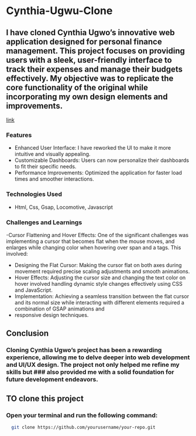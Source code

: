 # Cynthia-Ugwu-Clone
## I have cloned Cynthia Ugwo’s innovative web application designed for personal finance management. This project focuses on providing users with a sleek, user-friendly interface to track their expenses and manage their budgets effectively. My objective was to replicate the core functionality of the original while incorporating my own design elements and improvements.
[link](https://cynthiaugwu-landingpage.netlify.app/)
### Features
- Enhanced User Interface: I have reworked the UI to make it more intuitive and visually appealing.
- Customizable Dashboards: Users can now personalize their dashboards to fit their specific needs.
- Performance Improvements: Optimized the application for faster load times and smoother interactions.
### Technologies Used
- Html, Css, Gsap, Locomotive, Javascript

### Challenges and Learnings
-Cursor Flattening and Hover Effects: One of the significant challenges was implementing a cursor that becomes flat when the mouse moves, and enlarges while changing color when hovering over span and a tags. This involved:
  - Designing the Flat Cursor: Making the cursor flat on both axes during movement required precise scaling adjustments and smooth animations.
  - Hover Effects: Adjusting the cursor size and changing the text color on hover involved handling dynamic style changes effectively using CSS and JavaScript.
  - Implementation: Achieving a seamless transition between the flat cursor and its normal size while interacting with different elements required a combination of GSAP animations and 
  - responsive design techniques.
## Conclusion
### Cloning Cynthia Ugwo’s project has been a rewarding experience, allowing me to delve deeper into web development and UI/UX design. The project not only helped me refine my skills but ### also provided me with a solid foundation for future development endeavors.
## TO clone this project 
 ### Open your terminal and run the following command:
 ```bash
   git clone https://github.com/yourusername/your-repo.git
